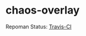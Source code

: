 chaos-overlay
=============

Repoman Status: [Travis-CI](https://travis-ci.org/chaoskagami/chaos-overlay.svg?branch=master)
